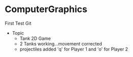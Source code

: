 # ComputerGraphics
First Test Git
* Topic
    * Tank 2D Game
    * 2 Tanks working...movement corrected
    * projectiles added 'q' for Player 1 and 'o' for Player 2
